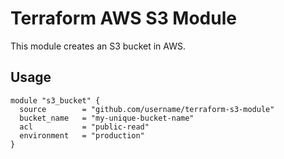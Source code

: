 # Terraform AWS S3 Module

This module creates an S3 bucket in AWS.

## Usage

```hcl
module "s3_bucket" {
  source        = "github.com/username/terraform-s3-module"
  bucket_name   = "my-unique-bucket-name"
  acl           = "public-read"
  environment   = "production"
}
